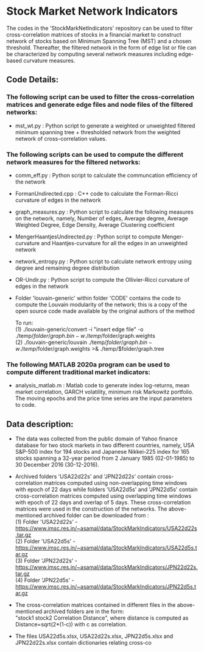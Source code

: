 # Stock Market Network Indicators

The codes in the 'StockMarkNetIndicators' repository can be used to filter cross-correlation matrices of stocks in a financial market to construct network of stocks based on Minimum Spanning Tree (MST) and a chosen threshold. Thereafter, the filtered network in the form of edge list or file can be characterized by computing several network measures including edge-based curvature measures.

## Code Details:

### The following script can be used to filter the cross-correlation matrices and generate edge files and node files of the filtered networks:
* mst_wt.py : Python script to generate a weighted or unweighted filtered minimum spanning tree + thresholded network from the weighted network of cross-correlation values.  

### The following scripts can be used to compute the different network measures for the filtered networks:
* comm_eff.py : Python script to calculate the communcation efficiency of the network
* FormanUndirected.cpp : C++ code to calculate the Forman-Ricci curvature of edges in the network
* graph_measures.py : Python script to calculate the following measures on the network, namely, Number of edges, Average degree, Average Weighted Degree, Edge Density, Average Clustering coefficient
* MengerHaantjesUndirected.py : Python script to compute Menger-curvature and Haantjes-curvature for all the edges in an unweighted network
* network_entropy.py : Python script to calculate network entropy using degree and remaining degree distribution
* OR-Undir.py : Python script to compute the Ollivier-Ricci curvature of edges in the network
* Folder 'louvain-generic' within folder 'CODE' contains the code to compute the Louvain modularity of the network; this is a copy of the open source code made available by the original authors of the method
	
	To run:  
		(1) ./louvain-generic/convert -i "insert edge file" -o ./temp/$folder/graph.bin -w ./temp/$folder/graph.weights  
		(2) ./louvain-generic/louvain ./temp/$folder/graph.bin -w ./temp/$folder/graph.weights >& ./temp/$folder/graph.tree

### The following MATLAB 2020a program can be used to compute different traditional market indicators:
* analysis_matlab.m : Matlab code to generate index log-returns, mean market correlation, GARCH volatility, minimum risk Markowitz portfolio. The moving epochs and the price time series are the input parameters to code.

## Data description:

* The data was collected from the public domain of Yahoo finance database for two stock markets in two different countries, namely, USA S&P-500 index for 194 stocks and Japanese Nikkei-225 index for 165 stocks spanning a 32-year period from 2 January 1985 (02-01-1985) to 30 December 2016 (30-12-2016). 

* Archived folders 'USA22d22s' and 'JPN22d22s' contain cross-correlation matrices computed using non-overlapping time windows with epoch of 22 days while folders 'USA22d5s' and 'JPN22d5s' contain cross-correlation matrices computed using overlapping time windows with epoch of 22 days and overlap of 5 days. These cross-correlation matrices were used in the construction of the networks. The above-mentioned archived folder can be downloaded from :  
	(1) Folder 'USA22d22s' -  https://www.imsc.res.in/~asamal/data/StockMarkIndicators/USA22d22s.tar.gz  
	(2) Folder 'USA22d5s'  -  https://www.imsc.res.in/~asamal/data/StockMarkIndicators/USA22d5s.tar.gz  
	(3) Folder 'JPN22d22s' -  https://www.imsc.res.in/~asamal/data/StockMarkIndicators/JPN22d22s.tar.gz  
	(4) Folder 'JPN22d5s'  -  https://www.imsc.res.in/~asamal/data/StockMarkIndicators/JPN22d5s.tar.gz  

* The cross-correlation matrices contained in different files in the above-mentioned archived folders are in the form:  
  "stock1	stock2	Correlation	Distance", 
  where distance is computed as Distance=sqrt(2*(1-c)) with c as correlation.

* The files USA22d5s.xlsx, USA22d22s.xlsx, JPN22d5s.xlsx and JPN22d22s.xlsx contain dictionaries relating cross-co